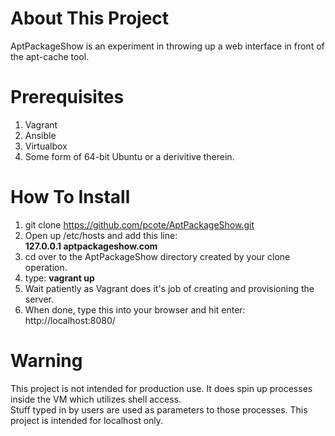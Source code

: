 # About This Project
AptPackageShow is an experiment in throwing up a web interface in front of the apt-cache tool.

# Prerequisites
1.  Vagrant
2.  Ansible
3.  Virtualbox
4.  Some form of 64-bit Ubuntu or a derivitive therein.

# How To Install
1.  git clone https://github.com/pcote/AptPackageShow.git
2.  Open up /etc/hosts and add this line:  
<b>127.0.0.1       aptpackageshow.com</b>
3.  cd over to the AptPackageShow directory created by your clone operation.
4.  type: <b>vagrant up</b>
5.  Wait patiently as Vagrant does it's job of creating and provisioning the server.
6.  When done, type this into your browser and hit enter: http://localhost:8080/

# Warning

This project is not intended for production use.  It does spin up processes inside the VM which utilizes shell access.  
Stuff typed in by users are used as parameters to those processes.  This project is intended for localhost only.
